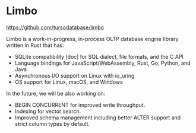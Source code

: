 # Limbo

https://github.com/tursodatabase/limbo

Limbo is a work-in-progress, in-process OLTP database engine library written in Rust that has:

- SQLite compatibility [doc] for SQL dialect, file formats, and the C API
- Language bindings for JavaScript/WebAssembly, Rust, Go, Python, and Java
- Asynchronous I/O support on Linux with io_uring
- OS support for Linux, macOS, and Windows 

In the future, we will be also working on:

- BEGIN CONCURRENT for improved write throughput.
- Indexing for vector search.
- Improved schema management including better ALTER support and strict column types by default.

